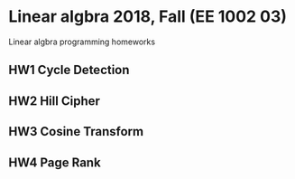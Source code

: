 # Linear algbra 2018, Fall (EE 1002 03)

Linear algbra programming homeworks

## HW1 Cycle Detection

## HW2 Hill Cipher

## HW3 Cosine Transform

## HW4 Page Rank